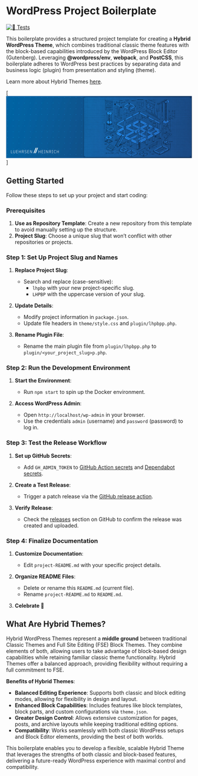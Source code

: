 # WordPress Project Boilerplate

[![🧪 Tests](../../actions/workflows/test.yml/badge.svg)](../../actions/workflows/test.yml)

This boilerplate provides a structured project template for creating a **Hybrid WordPress Theme**, which combines traditional classic theme features with the block-based capabilities introduced by the WordPress Block Editor (Gutenberg). Leveraging **@wordpress/env**, **webpack**, and **PostCSS**, this boilerplate adheres to WordPress best practices by separating data and business logic (plugin) from presentation and styling (theme).

Learn more about Hybrid Themes [here](https://gutenbergmarket.com/news/what-are-hybrid-wordpress-themes).

[![WordPress Project Boilerplate](./.github/boilerplate.jpg)]

## Getting Started

Follow these steps to set up your project and start coding:

### Prerequisites

1. **Use as Repository Template**: Create a new repository from this template to avoid manually setting up the structure.
2. **Project Slug**: Choose a unique slug that won’t conflict with other repositories or projects.

### Step 1: Set Up Project Slug and Names

1. **Replace Project Slug**:
   - Search and replace (case-sensitive):
     - `lhpbp` with your new project-specific slug.
     - `LHPBP` with the uppercase version of your slug.

2. **Update Details**:
   - Modify project information in `package.json`.
   - Update file headers in `theme/style.css` and `plugin/lhpbpp.php`.

3. **Rename Plugin File**:
   - Rename the main plugin file from `plugin/lhpbpp.php` to `plugin/<your_project_slug>p.php`.

### Step 2: Run the Development Environment

1. **Start the Environment**:
   - Run `npm start` to spin up the Docker environment.

2. **Access WordPress Admin**:
   - Open `http://localhost/wp-admin` in your browser.
   - Use the credentials `admin` (username) and `password` (password) to log in.

### Step 3: Test the Release Workflow

1. **Set up GitHub Secrets**:
   - Add `GH_ADMIN_TOKEN` to [GitHub Action secrets](../../settings/secrets/actions) and [Dependabot secrets](../../settings/secrets/dependabot).

2. **Create a Test Release**:
   - Trigger a patch release via the [GitHub release action](../../actions/workflows/release.yml).

3. **Verify Release**:
   - Check the [releases](../../releases) section on GitHub to confirm the release was created and uploaded.

### Step 4: Finalize Documentation

1. **Customize Documentation**:
   - Edit `project-README.md` with your specific project details.

2. **Organize README Files**:
   - Delete or rename this `README.md` (current file).
   - Rename `project-README.md` to `README.md`.

3. **Celebrate 🎉**

## What Are Hybrid Themes?

Hybrid WordPress Themes represent a **middle ground** between traditional Classic Themes and Full Site Editing (FSE) Block Themes. They combine elements of both, allowing users to take advantage of block-based design capabilities while retaining familiar classic theme functionality. Hybrid Themes offer a balanced approach, providing flexibility without requiring a full commitment to FSE.

**Benefits of Hybrid Themes**:
- **Balanced Editing Experience**: Supports both classic and block editing modes, allowing for flexibility in design and layout.
- **Enhanced Block Capabilities**: Includes features like block templates, block parts, and custom configurations via `theme.json`.
- **Greater Design Control**: Allows extensive customization for pages, posts, and archive layouts while keeping traditional editing options.
- **Compatibility**: Works seamlessly with both classic WordPress setups and Block Editor elements, providing the best of both worlds.

This boilerplate enables you to develop a flexible, scalable Hybrid Theme that leverages the strengths of both classic and block-based features, delivering a future-ready WordPress experience with maximal control and compatibility.
